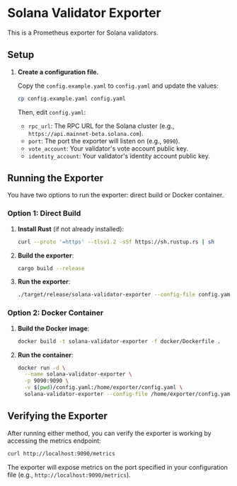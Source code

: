 # Solana Validator Exporter

This is a Prometheus exporter for Solana validators.

## Setup

1.  **Create a configuration file.**

    Copy the `config.example.yaml` to `config.yaml` and update the values:
    ```bash
    cp config.example.yaml config.yaml
    ```
    Then, edit `config.yaml`:

    *   `rpc_url`: The RPC URL for the Solana cluster (e.g., `https://api.mainnet-beta.solana.com`).
    *   `port`: The port the exporter will listen on (e.g., `9090`).
    *   `vote_account`: Your validator's vote account public key.
    *   `identity_account`: Your validator's identity account public key.

## Running the Exporter

You have two options to run the exporter: direct build or Docker container.

### Option 1: Direct Build

1. **Install Rust** (if not already installed):
   ```bash
   curl --proto '=https' --tlsv1.2 -sSf https://sh.rustup.rs | sh
   ```

2. **Build the exporter**:
   ```bash
   cargo build --release
   ```

3. **Run the exporter**:
   ```bash
   ./target/release/solana-validator-exporter --config-file config.yaml
   ```

### Option 2: Docker Container

1. **Build the Docker image**:
   ```bash
   docker build -t solana-validator-exporter -f docker/Dockerfile .
   ```

2. **Run the container**:
   ```bash
   docker run -d \
     --name solana-validator-exporter \
     -p 9090:9090 \
     -v $(pwd)/config.yaml:/home/exporter/config.yaml \
     solana-validator-exporter --config-file /home/exporter/config.yaml
   ```

## Verifying the Exporter

After running either method, you can verify the exporter is working by accessing the metrics endpoint:
```bash
curl http://localhost:9090/metrics
```

The exporter will expose metrics on the port specified in your configuration file (e.g., `http://localhost:9090/metrics`).